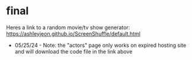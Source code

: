 # final
Heres a link to a random movie/tv show generator: https://ashleyjeon.github.io/ScreenShuffle/default.html
* 05/25/24 - Note: the "actors" page only works on expired hosting site and will download the code file in the link above
